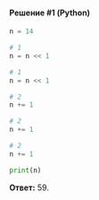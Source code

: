 #### Решение #1 (Python)
```python
n = 14

# 1
n = n << 1

# 1
n = n << 1

# 2
n += 1

# 2
n += 1

# 2
n += 1

print(n)
```
**Ответ:** 59.
